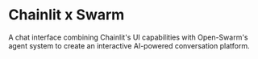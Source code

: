 # Chainlit x Swarm

A chat interface combining Chainlit's UI capabilities with Open-Swarm's agent system to create an interactive AI-powered conversation platform.